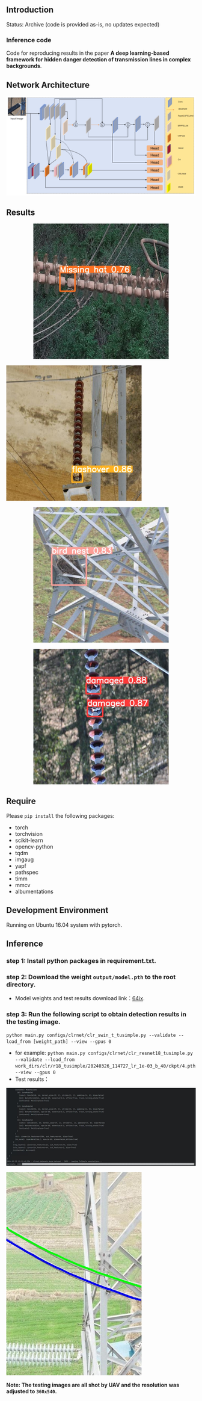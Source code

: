 ## Introduction
Status: Archive (code is provided as-is, no updates expected)
### Inference code
Code for reproducing results in the paper __A deep learning-based framework for hidden danger detection of transmission lines in complex backgrounds__.

## Network Architecture
![pipeline](https://github.com/DearPerpetual/HDDet/blob/main/image.png)

## Results
<p align="center">
<img src="https://github.com/DearPerpetual/HDDet/blob/main/runs/detect/exp/1056.jpg", width="360">
<p >
<img src="https://github.com/DearPerpetual/HDDet/blob/main/runs/detect/exp/162.jpg", width="360">
</p>
<p align="center">
<img src="https://github.com/DearPerpetual/HDDet/blob/main/runs/detect/exp/58.jpg", width="360">
</p>
<p align="center">
<img src="https://github.com/DearPerpetual/HDDet/blob/main/runs/detect/exp/84.jpg", width="360">
</p>


## Require
Please `pip install` the following packages:
- torch
- torchvision
- scikit-learn
- opencv-python
- tqdm
- imgaug
- yapf
- pathspec
- timm
- mmcv
- albumentations

## Development Environment

Running on Ubuntu 16.04 system with pytorch.

## Inference
### step 1: Install python packages in requirement.txt.

### step 2: Download the weight `output/model.pth` to the root directory.

- Model weights and test results download link：[64ix](https://pan.baidu.com/s/1rFHj47XtQNIj9PRh3_YpVg).

### step 3: Run the following script to obtain detection results in the testing image.
  `python main.py configs/clrnet/clr_swin_t_tusimple.py --validate --load_from [weight_path] --view --gpus 0`
- for example:
  `python main.py configs/clrnet/clr_resnet18_tusimple.py --validate --load_from work_dirs/clr/r18_tusimple/20240326_114727_lr_1e-03_b_40/ckpt/4.pth --view --gpus 0`
- Test results：

![test](https://github.com/DearPerpetual/MFPLNet/blob/main/Val.png)

![000033](https://github.com/DearPerpetual/MFPLNet/blob/main/work_dirs/out/swin_t_tusimple/20240925_121139_lr_1e-03_b_8/visualization/clips_0530_00000_445.jpg)

__Note: The testing images are all shot by UAV and the resolution was adjusted to `360x540`.__

